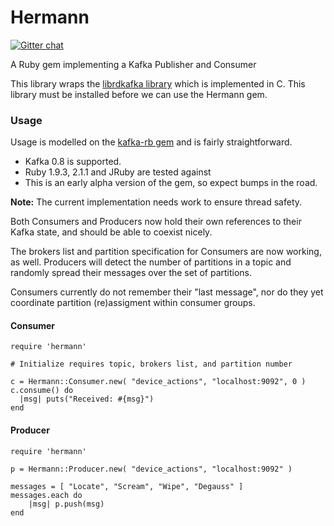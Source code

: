 # Hermann

[![Gitter chat](https://badges.gitter.im/lookout/Hermann.png)](https://gitter.im/lookout/Hermann)

A Ruby gem implementing a Kafka Publisher and Consumer

This library wraps the
[librdkafka library](https://github.com/edenhill/librdkafka) which is
implemented in C.  This library must be installed before we can use
the Hermann gem.

### Usage

Usage is modelled on the
[kafka-rb gem](https://github.com/acrosa/kafka-rb) and is fairly
straightforward.

- Kafka 0.8 is supported.
- Ruby 1.9.3, 2.1.1 and JRuby are tested against
- This is an early alpha version of the gem, so expect bumps in the
  road.

**Note:**  The current implementation needs work to ensure thread safety.

Both Consumers and Producers now hold their own references to their
Kafka state, and should be able to coexist nicely.

The brokers list and partition specification for Consumers are now
working, as well.  Producers will detect the number of partitions in a
topic and randomly spread their messages over the set of partitions.

Consumers currently do not remember their "last message", nor do they
yet coordinate partition (re)assigment within consumer groups.

#### Consumer

    require 'hermann'

    # Initialize requires topic, brokers list, and partition number

    c = Hermann::Consumer.new( "device_actions", "localhost:9092", 0 )
    c.consume() do
      |msg| puts("Received: #{msg}")
    end

#### Producer

    require 'hermann'

    p = Hermann::Producer.new( "device_actions", "localhost:9092" )

    messages = [ "Locate", "Scream", "Wipe", "Degauss" ]
    messages.each do
        |msg| p.push(msg)
    end
